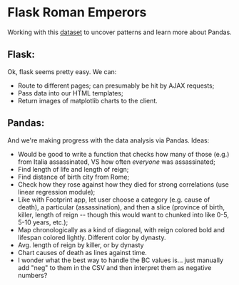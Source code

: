 # Flask Roman Emperors
Working with this [dataset](https://github.com/zonination/emperors/blob/master/emperors.csv) to uncover patterns and learn more about Pandas.

## Flask:
Ok, flask seems pretty easy. We can:
- Route to different pages; can presumably be hit by AJAX requests;
- Pass data into our HTML templates;
- Return images of matplotlib charts to the client.

## Pandas:
And we're making progress with the data analysis via Pandas. Ideas:

- Would be good to write a function that checks how many of those (e.g.) from Italia assassinated, VS how often *everyone* was assassinated;
- Find length of life and length of reign;
- Find distance of birth city from Rome;
- Check how they rose against how they died for strong correlations (use linear regression module);
- Like with Footprint app, let user choose a category (e.g. cause of death), a particular (assassination), and then a slice (province of birth, killer, length of reign -- though this would want to chunked into like 0-5, 5-10 years, etc.);
- Map chronologically as a kind of diagonal, with reign colored bold and lifespan colored lightly. Different color by dynasty.
- Avg. length of reign by killer, or by dynasty
- Chart causes of death as lines against time.
- I wonder what the best way to handle the BC values is... just manually add "neg" to them in the CSV and then interpret them as negative numbers?
